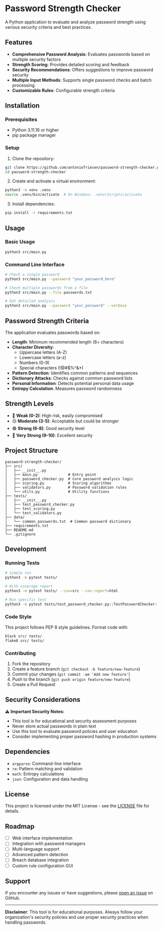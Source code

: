 # Password Strength Checker

A Python application to evaluate and analyze password strength using various security criteria and best practices.

## Features

- **Comprehensive Password Analysis**: Evaluates passwords based on multiple security factors
- **Strength Scoring**: Provides detailed scoring and feedback
- **Security Recommendations**: Offers suggestions to improve password security
- **Multiple Input Methods**: Supports single password checks and batch processing
- **Customizable Rules**: Configurable strength criteria

## Installation

### Prerequisites

- Python 3.11.16 or higher
- pip package manager

### Setup

1. Clone the repository:
```bash
git clone https://github.com/antoniofriesen/password-strength-checker.git
cd password-strength-checker
```

2. Create and activate a virtual environment:
```bash
python3 -m venv .venv
source .venv/bin/activate  # On Windows: .venv\Scripts\activate
```

3. Install dependencies:
```bash
pip install -r requirements.txt
```

## Usage

### Basic Usage

```bash
python3 src/main.py
```

### Command Line Interface

```bash
# Check a single password
python3 src/main.py --password "your_password_here"

# Check multiple passwords from a file
python3 src/main.py --file passwords.txt

# Get detailed analysis
python3 src/main.py --password "your_password" --verbose
```

## Password Strength Criteria

The application evaluates passwords based on:

- **Length**: Minimum recommended length (8+ characters)
- **Character Diversity**: 
  - Uppercase letters (A-Z)
  - Lowercase letters (a-z)
  - Numbers (0-9)
  - Special characters (!@#$%^&*)
- **Pattern Detection**: Identifies common patterns and sequences
- **Dictionary Attacks**: Checks against common password lists
- **Personal Information**: Detects potential personal data usage
- **Entropy Calculation**: Measures password randomness

## Strength Levels

- 🔴 **Weak (0-2)**: High risk, easily compromised
- 🟡 **Moderate (3-5)**: Acceptable but could be stronger
- 🟢 **Strong (6-8)**: Good security level
- 🔵 **Very Strong (9-10)**: Excellent security

## Project Structure

```
password-strength-checker/
├── src/
│   ├── __init__.py
│   ├── main.py              # Entry point
│   ├── password_checker.py  # Core password analysis logic
│   ├── scoring.py           # Scoring algorithms
│   ├── validators.py        # Password validation rules
│   └── utils.py             # Utility functions
├── tests/
│   ├── __init__.py
│   ├── test_password_checker.py
│   ├── test_scoring.py
│   └── test_validators.py
├── data/
│   └── common_passwords.txt  # Common password dictionary
├── requirements.txt
├── README.md
└── .gitignore
```

## Development

### Running Tests

```bash
# Simple run
python3 -m pytest tests/
```

```bash
# With coverage report
python3 -m pytest tests/ --cov=src --cov-report=html
```

```bash
# Run specific test
python3 -m pytest tests/test_password_checker.py::TestPasswordChecker::test_analyze_length_excellent -v
```

### Code Style

This project follows PEP 8 style guidelines. Format code with:

```bash
black src/ tests/
flake8 src/ tests/
```

### Contributing

1. Fork the repository
2. Create a feature branch (`git checkout -b feature/new-feature`)
3. Commit your changes (`git commit -am 'Add new feature'`)
4. Push to the branch (`git push origin feature/new-feature`)
5. Create a Pull Request

## Security Considerations

⚠️ **Important Security Notes:**

- This tool is for educational and security assessment purposes
- Never store actual passwords in plain text
- Use this tool to evaluate password policies and user education
- Consider implementing proper password hashing in production systems

## Dependencies

- `argparse`: Command-line interface
- `re`: Pattern matching and validation
- `math`: Entropy calculations
- `json`: Configuration and data handling

## License

This project is licensed under the MIT License - see the [LICENSE](LICENSE) file for details.

## Roadmap

- [ ] Web interface implementation
- [ ] Integration with password managers
- [ ] Multi-language support
- [ ] Advanced pattern detection
- [ ] Breach database integration
- [ ] Custom rule configuration GUI

## Support

If you encounter any issues or have suggestions, please [open an issue](https://github.com/YOUR_USERNAME/password-strength-checker/issues) on GitHub.

---

**Disclaimer**: This tool is for educational purposes. Always follow your organization's security policies and use proper security practices when handling passwords.